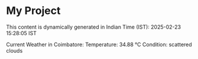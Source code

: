 # My Project

This content is dynamically generated in Indian Time (IST): 2025-02-23 15:28:05 IST


Current Weather in Coimbatore:
Temperature: 34.88 °C
Condition: scattered clouds
